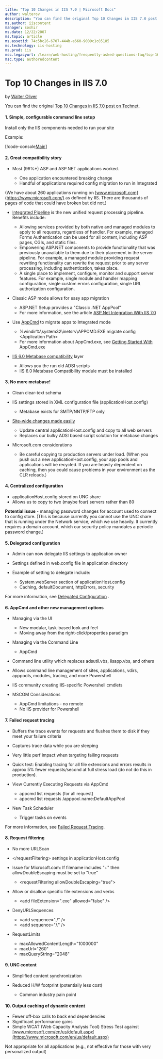 ```yaml
---
title: "Top 10 Changes in IIS 7.0 | Microsoft Docs"
author: walterov
description: "You can find the original Top 10 Changes in IIS 7.0 post on Technet. 1. Simple, configurable command line setup Install only the IIS components needed to ru..."
ms.author: iiscontent
manager: soshir
ms.date: 12/22/2007
ms.topic: article
ms.assetid: 74c5bc26-6707-444b-a660-9009c1c85185
ms.technology: iis-hosting
ms.prod: iis
msc.legacyurl: /learn/web-hosting/frequently-asked-questions-faq/top-10-changes-in-iis7
msc.type: authoredcontent
---
```

Top 10 Changes in IIS 7.0
====================
by [Walter Oliver](https://github.com/walterov)

You can find the original [Top 10 Changes in IIS 7.0 post on Technet](http://blogs.technet.com/mscom/archive/2007/09/07/the-tasty-morsels-found-in-dogfood-mscom-ops-top-10-changes-in-iis7-0.aspx).

#### 1. Simple, configurable command line setup

Install only the IIS components needed to run your site

Example:


[!code-console[Main](top-10-changes-in-iis7/samples/sample1.cmd)]


#### 2. Great compatibility story

- Most (99%+) ASP and ASP.NET applications worked. 

    - One application encountered breaking change
    - Handful of applications required config migration to run in Integrated

(We have about 260 applications running on [www.microsoft.com](https://www.microsoft.com/) as defined by IIS. There are thousands of pages of code that could have broken but did not.)

- [Integrated Pipeline](../../application-frameworks/building-and-running-aspnet-applications/how-to-take-advantage-of-the-iis-integrated-pipeline.md) is the new unified request processing pipeline. Benefits include: 

    - Allowing services provided by both native and managed modules to apply to all requests, regardless of handler. For example, managed Forms Authentication can be used for all content, including ASP pages, CGIs, and static files.
    - Empowering ASP.NET components to provide functionality that was previously unavailable to them due to their placement in the server pipeline. For example, a managed module providing request rewriting functionality can rewrite the request prior to any server processing, including authentication, takes place.
    - A single place to implement, configure, monitor and support server features. For example, single module and handler mapping configuration, single custom errors configuration, single URL authorization configuration.
- Classic ASP mode allows for easy app migration 

    - ASP.NET Setup provides a "Classic .NET AppPool"
    - For more information, see the article [ASP.Net Integration With IIS 7.0](../../application-frameworks/building-and-running-aspnet-applications/aspnet-integration-with-iis.md)
- Use [AppCmd](../../get-started/getting-started-with-iis/getting-started-with-appcmdexe.md) to migrate apps to Integrated mode 

    - %windir%\system32\inetsrv\APPCMD.EXE migrate config &lt;Application Path&gt;
    - For more information about AppCmd.exe, see [Getting Started With AppCmd.exe](../../get-started/getting-started-with-iis/getting-started-with-appcmdexe.md)
- [IIS 6.0 Metabase compatibility](../../manage/managing-your-configuration-settings/metabase-compatibility-with-iis-7-and-above.md) layer 

    - Allows you the run old ADSI scripts
    - IIS 6.0 Metabase Compatibility module must be installed

#### 3. No more metabase!

- Clean clear-text schema
- IIS settings stored in XML configuration file (applicationHost.config)

    - Metabase exists for SMTP/NNTP/FTP only
- [Site-wide changes made easily](../../get-started/introduction-to-iis/web-site-deployment-made-easy.md)

    - Update central applicationHost.config and copy to all web servers
    - Replaces our bulky ADSI based script solution for metabase changes
- Microsoft.com considerations

    - Be careful copying to production servers under load. (When you push out a new applicationHost.config, your app pools and applications will be recycled. If you are heavily dependent on caching, then you could cause problems in your environment as the CLR reloads.)

#### 4. Centralized configuration

- applicationHost.config stored on UNC share
- Allows us to copy to two (maybe four) servers rather than 80

**Potential issue** - managing password changes for account used to connect to config store. (This is because currently you cannot use the UNC share that is running under the Network service, which we use heavily. It currently requires a domain account, which our security policy mandates a periodic password change.)

#### 5. Delegated configuration

- Admin can now delegate IIS settings to application owner
- Settings defined in web.config file in application directory
- Example of setting to delegate include: 

    - System.webServer section of applicationHost.config
    - Caching, defaultDocument, httpErrors, security

For more information, see [Delegated Configuration](../../manage/managing-your-configuration-settings/how-to-use-configuration-delegation-in-iis.md) .

#### 6. AppCmd and other new management options

- Managing via the UI 

    - New modular, task-based look and feel
    - Moving away from the right-click/properties paradigm
- Managing via the Command Line 

    - AppCmd
- Command line utility which replaces adsutil.vbs, iisapp.vbs, and others
- Allows command line management of sites, applications, vdirs, apppools, modules, tracing, and more Powershell
- IIS community creating IIS-specific Powershell cmdlets
- MSCOM Considerations 

    - AppCmd limitations - no remote
    - No IIS provider for Powershell

#### 7. Failed request tracing

- Buffers the trace events for requests and flushes them to disk if they meet your failure criteria
- Captures trace data while you are sleeping
- Very little perf impact when targeting failing requests
- Quick test: Enabling tracing for all file extensions and errors results in approx 5% fewer requests/second at full stress load (do not do this in production).
- View Currently Executing Requests via AppCmd 

    - appcmd list requests (for all request)
    - appcmd list requests /apppool.name:DefaultAppPool
- New Task Scheduler 

    - Trigger tasks on events

For more information, see [Failed Request Tracing](../../troubleshoot/using-failed-request-tracing/troubleshooting-failed-requests-using-tracing-in-iis.md).

#### 8. Request filtering

- No more URLScan
- &lt;/requestFiltering&gt; settings in applicationHost.config
- Issue for Microsoft.com: If filename includes "+" then allowDoubleEscaping must be set to "true" 

    - &lt;requestFiltering allowDoubleEscaping="true"&gt;
- Allow or disallow specific file extensions and verbs 

    - &lt;add fileExtension=".exe" allowed="false" /&gt;
- DenyURLSequences 

    - &lt;add sequence="./" /&gt;
    - &lt;add sequence="/." /&gt;
- RequestLimits 

    - maxAllowedContentLength="1000000"
    - maxUrl="260"
    - maxQueryString="2048"

#### 9. UNC content

- Simplified content synchronization
- Reduced H/W footprint (potentially less cost) 

    - Common industry pain point

#### 10. Output caching of dynamic content

- Fewer off-box calls to back end dependencies
- Significant performance gains
- Simple WCAT (Web Capacity Analysis Tool) Stress Test against [www.microsoft.com/en/us/default.aspx](https://www.microsoft.com/en/us/default.aspx)

Not appropriate for all applications (e.g., not effective for those with very personalized output)